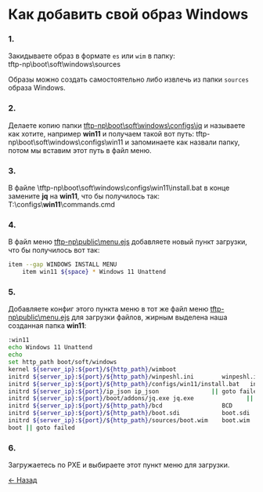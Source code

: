 # Как добавить свой образ Windows
### 1.  
Закидываете образ в формате `es` или `wim`  в папку:  
tftp-np\boot\soft\windows\sources

Образы можно создать самостоятельно либо извлечь из папки `sources` образа Windows.
### 2.  
Делаете копию папки [tftp-np\boot\soft\windows\configs\jq][] и называете как хотите, например **win11** и получаем такой вот путь: tftp-np\boot\soft\windows\configs\win11 и запоминаете как назвали папку, потом мы вставим этот путь в файл меню.
### 3.  
В файле \tftp-np\boot\soft\windows\configs\win11\install.bat в конце замените **jq** на **win11**, что бы получилось так:
T:\configs\\**win11**\\commands.cmd
### 4.
В файл меню [tftp-np\public\menu.ejs][] добавляете новый пункт загрузки, что бы получилось вот так:  
```bash
item --gap WINDOWS INSTALL MENU  
    item win11 ${space} * Windows 11 Unattend
```  
### 5.
Добавляете конфиг этого пункта меню в тот же файл меню [tftp-np\public\menu.ejs][]  для загрузки файлов, жирным выделена наша созданная папка **win11**:
```bash
:win11
echo Windows 11 Unattend    
echo
set http_path boot/soft/windows
kernel ${server_ip}:${port}/${http_path}/wimboot                              || goto failed
initrd ${server_ip}:${port}/${http_path}/winpeshl.ini        winpeshl.ini     || goto failed
initrd ${server_ip}:${port}/${http_path}/configs/win11/install.bat   install.bat      || goto failed
initrd ${server_ip}:${port}/ip_json ip_json               || goto failed
initrd ${server_ip}:${port}/boot/addons/jq.exe jq.exe               || goto failed
initrd ${server_ip}:${port}/${http_path}/bcd                 BCD              || goto failed
initrd ${server_ip}:${port}/${http_path}/boot.sdi            boot.sdi         || goto failed
initrd ${server_ip}:${port}/${http_path}/sources/boot.wim    boot.wim         || goto failed
boot || goto failed 
```
### 6.
Загружаетесь по PXE и выбираете этот пункт меню для загрузки.

[<- Назад](faq-list.md)

[tftp-np\boot\soft\windows\configs\jq]: ../boot/soft/windows/configs/jq

[tftp-np\public\menu.ejs]: ../public/menu.ejs
